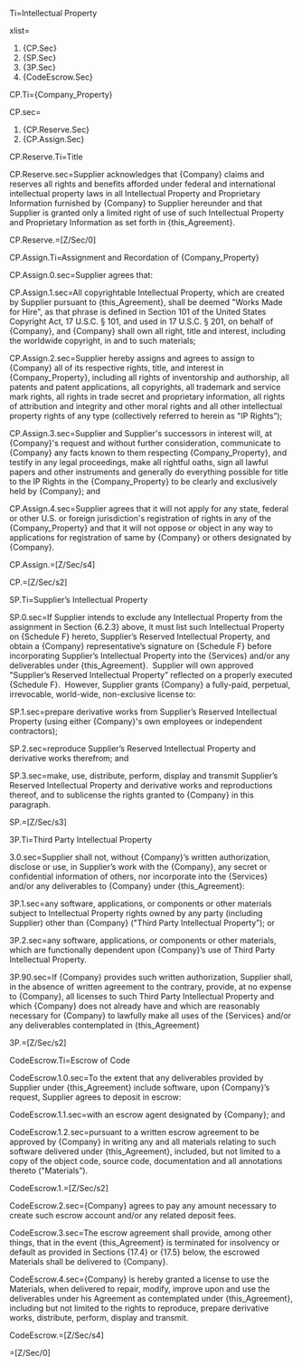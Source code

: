 Ti=Intellectual Property

xlist=<ol><li>{CP.Sec}</li><li>{SP.Sec}</li><li>{3P.Sec}</li><li>{CodeEscrow.Sec}</li></ol>

CP.Ti={Company_Property}

CP.sec=<ol><li>{CP.Reserve.Sec}</li><li>{CP.Assign.Sec}</li></ol>

CP.Reserve.Ti=Title

CP.Reserve.sec=Supplier acknowledges that {Company} claims and reserves all rights and benefits afforded under federal and international intellectual property laws in all Intellectual Property and Proprietary Information furnished by {Company} to Supplier hereunder and that Supplier is granted only a limited right of use of such Intellectual Property and Proprietary Information as set forth in {this_Agreement}.

CP.Reserve.=[Z/Sec/0]


CP.Assign.Ti=Assignment and Recordation of {Company_Property}

CP.Assign.0.sec=Supplier agrees that:

CP.Assign.1.sec=All copyrightable Intellectual Property, which are created by Supplier pursuant to {this_Agreement}, shall be deemed "Works Made for Hire", as that phrase is defined in Section 101 of the United States Copyright Act, 17 U.S.C. § 101, and used in 17 U.S.C. § 201, on behalf of {Company}, and {Company} shall own all right, title and interest, including the worldwide copyright, in and to such materials;

CP.Assign.2.sec=Supplier hereby assigns and agrees to assign to {Company} all of its respective rights, title, and interest in {Company_Property}, including all rights of inventorship and authorship, all patents and patent applications, all copyrights, all trademark and service mark rights, all rights in trade secret and proprietary information, all rights of attribution and integrity and other moral rights and all other intellectual property rights of any type (collectively referred to herein as "IP Rights”);

CP.Assign.3.sec=Supplier and Supplier's successors in interest will, at {Company}'s request and without further consideration, communicate to {Company} any facts known to them respecting {Company_Property}, and testify in any legal proceedings, make all rightful oaths, sign all lawful papers and other instruments and generally do everything possible for title to the IP Rights in the {Company_Property} to be clearly and exclusively held by {Company}; and

CP.Assign.4.sec=Supplier agrees that it will not apply for any state, federal or other U.S. or foreign jurisdiction's registration of rights in any of the {Company_Property} and that it will not oppose or object in any way to applications for registration of same by {Company} or others designated by {Company}.

CP.Assign.=[Z/Sec/s4]

CP.=[Z/Sec/s2]


SP.Ti=Supplier’s Intellectual Property

SP.0.sec=If Supplier intends to exclude any Intellectual Property from the assignment in Section {6.2.3} above, it must list such Intellectual Property on {Schedule F} hereto, Supplier’s Reserved Intellectual Property, and obtain a {Company} representative’s signature on {Schedule F} before incorporating Supplier’s Intellectual Property into the {Services} and/or any deliverables under {this_Agreement}.  Supplier will own approved "Supplier’s Reserved Intellectual Property” reflected on a properly executed {Schedule F}.  However, Supplier grants {Company} a fully-paid, perpetual, irrevocable, world-wide, non-exclusive license to: 

SP.1.sec=prepare derivative works from Supplier’s Reserved Intellectual Property (using either {Company}'s own employees or independent contractors);

SP.2.sec=reproduce Supplier’s Reserved Intellectual Property and derivative works therefrom; and

SP.3.sec=make, use, distribute, perform, display and transmit Supplier’s Reserved Intellectual Property and derivative works and reproductions thereof, and to sublicense the rights granted to {Company} in this paragraph.

SP.=[Z/Sec/s3]


3P.Ti=Third Party Intellectual Property

3.0.sec=Supplier shall not, without {Company}’s written authorization, disclose or use, in Supplier’s work with the {Company}, any secret or confidential information of others, nor incorporate into the {Services} and/or any deliverables to {Company} under {this_Agreement}:

3P.1.sec=any software, applications, or components or other materials subject to Intellectual Property rights owned by any party (including Supplier) other than {Company} ("Third Party Intellectual Property”); or

3P.2.sec=any software, applications, or components or other materials, which are functionally dependent upon {Company}’s use of Third Party Intellectual Property.

3P.90.sec=If {Company} provides such written authorization, Supplier shall, in the absence of written agreement to the contrary, provide, at no expense to {Company}, all licenses to such Third Party Intellectual Property and which {Company} does not already have and which are reasonably necessary for {Company} to lawfully make all uses of the {Services} and/or any deliverables contemplated in {this_Agreement}

3P.=[Z/Sec/s2]


CodeEscrow.Ti=Escrow of Code

CodeEscrow.1.0.sec=To the extent that any deliverables provided by Supplier under {this_Agreement} include software, upon {Company}’s request, Supplier agrees to deposit in escrow:

CodeEscrow.1.1.sec=with an escrow agent designated by {Company}; and

CodeEscrow.1.2.sec=pursuant to a written escrow agreement to be approved by {Company} in writing any and all materials relating to such software delivered under {this_Agreement}, included, but not limited to a copy of the object code, source code, documentation and all annotations thereto ("Materials”).

CodeEscrow.1.=[Z/Sec/s2]

CodeEscrow.2.sec={Company} agrees to pay any amount necessary to create such escrow account and/or any related deposit fees. 

CodeEscrow.3.sec=The escrow agreement shall provide, among other things, that in the event {this_Agreement} is terminated for insolvency or default as provided in Sections {17.4} or {17.5} below, the escrowed Materials shall be delivered to {Company}.  

CodeEscrow.4.sec={Company} is hereby granted a license to use the Materials, when delivered to repair, modify, improve upon and use the deliverables under his Agreement as contemplated under {this_Agreement}, including but not limited to the rights to reproduce, prepare derivative works, distribute, perform, display and transmit.

CodeEscrow.=[Z/Sec/s4]

=[Z/Sec/0]